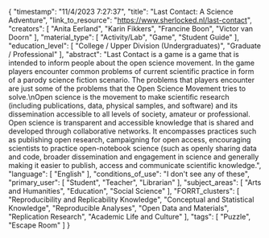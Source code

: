 {
    "timestamp": "11/4/2023 7:27:37",
    "title": "Last Contact: A Science Adventure",
    "link_to_resource": "https://www.sherlocked.nl/last-contact",
    "creators": [
        "Anita Eerland",
        "Karin Fikkers",
        "Francine Boon",
        "Victor van Doorn"
    ],
    "material_type": [
        "Activity/Lab",
        "Game",
        "Student Guide"
    ],
    "education_level": [
        "College / Upper Division (Undergraduates)",
        "Graduate / Professional"
    ],
    "abstract": "Last Contact is a game is a game that is intended to inform people about the open science movement. In the game players encounter common problems of current scientific practice in form of a parody science fiction scenario. The problems that players encounter are just some of the problems that the Open Science Movement tries to solve.\nOpen science is the movement to make scientific research (including publications, data, physical samples, and software) and its dissemination accessible to all levels of society, amateur or professional. Open science is transparent and accessible knowledge that is shared and developed through collaborative networks. It encompasses practices such as publishing open research, campaigning for open access, encouraging scientists to practice open-notebook science (such as openly sharing data and code, broader dissemination and engagement in science and generally making it easier to publish, access and communicate scientific knowledge.",
    "language": [
        "English"
    ],
    "conditions_of_use": "I don't see any of these",
    "primary_user": [
        "Student",
        "Teacher",
        "Librarian"
    ],
    "subject_areas": [
        "Arts and Humanities",
        "Education",
        "Social Science"
    ],
    "FORRT_clusters": [
        "Reproducibility and Replicability Knowledge",
        "Conceptual and Statistical Knowledge",
        "Reproducible Analyses",
        "Open Data and Materials",
        "Replication Research",
        "Academic Life and Culture"
    ],
    "tags": [
        "Puzzle",
        "Escape Room"
    ]
}